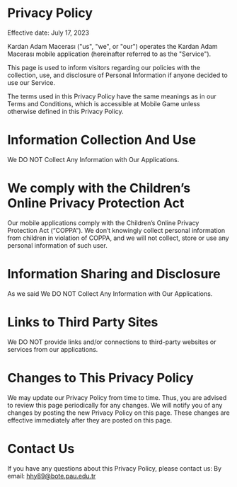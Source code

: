Privacy Policy
=======
Effective date: July 17, 2023

Kardan Adam Macerası ("us", "we", or "our") operates the Kardan Adam Macerası mobile application (hereinafter referred to as the "Service").

This page is used to inform visitors regarding our policies with the collection, use, and disclosure of Personal Information if anyone decided to use our Service.

The terms used in this Privacy Policy have the same meanings as in our Terms and Conditions, which is accessible at Mobile Game unless otherwise defined in this Privacy Policy.

# Information Collection And Use
We DO NOT Collect Any Information with Our Applications.

# We comply with the Children’s Online Privacy Protection Act
Our mobile applications comply with the Children’s Online Privacy Protection Act (“COPPA”). We don’t knowingly collect personal information from children in violation of COPPA, and we will not collect, store or use any personal information of such user.

# Information Sharing and Disclosure
As we said We DO NOT Collect Any Information with Our Applications.

# Links to Third Party Sites
We DO NOT provide links and/or connections to third-party websites or services from our applications.

# Changes to This Privacy Policy
We may update our Privacy Policy from time to time. Thus, you are advised to review this page periodically for any changes. We will notify you of any changes by posting the new Privacy Policy on this page. These changes are effective immediately after they are posted on this page.

# Contact Us
If you have any questions about this Privacy Policy, please contact us:
By email: hhy89@bote.pau.edu.tr
